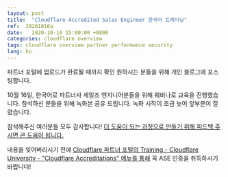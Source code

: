 ```yaml
---
layout: post
title:  "Cloudflare Accredited Sales Engineer 한국어 트레이닝"
ref:  20201016a
date:   2020-10-16 15:00:00 +0800
categories: cloudflare overview
tags: cloudflare overview partner performance security
lang: ko
---
```


파트너 포털에 업로드가 완료될 때까지 확인 원하시는 분들을 위해 개인 블로그에 포스팅합니다.

10월 16일, 한국어로 파트너사 세일즈 엔지니어분들을 위해 웨비나로 교육을 진행했습니다. 참석하신 분들을 위해 녹화본 공유 드립니다. 녹화 시작이 조금 늦어 앞부분이 잘렸습니다.


<stream src="bbc793605a9582e36b17e7672220c2a7" controls preload></stream>
<script data-cfasync="false" defer type="text/javascript" src="https://embed.videodelivery.net/embed/r4xu.fla9.latest.js?video=bbc793605a9582e36b17e7672220c2a7"></script>


참석해주신 여러분들 모두 감사합니다! [더 도움이 되는 과정으로 만들기 위해 피드백 주시면 큰 도움이 됩니다.](https://forms.gle/DWCKisJKnJrrHY8ZA) 

내용을 잊어버리시기 전에 [Cloudflare 파트너 포털의 Training - Cloudflare University - "Cloudflare Accreditations" 메뉴를 통해](https://portal.cloudflarepartners.com/) 꼭 ASE 인증을 취득하시기 바랍니다!